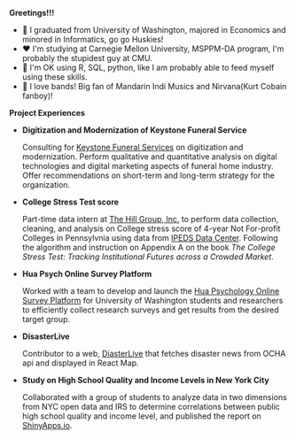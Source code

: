 
**Greetings!!!**

- 💜 I graduated from University of Washington, majored in Economics and minored in Informatics, go go Huskies!
- ❤ I'm studying at Carnegie Mellon University, MSPPM-DA program, I'm probably the stupidest guy at CMU.
- 🤔 I'm OK using R, SQL, python, like I am probably able to feed myself using these skills.
- 🎸 I love bands! Big fan of Mandarin Indi Musics and Nirvana(Kurt Cobain fanboy)!


**Project Experiences**

- **Digitization and Modernization of Keystone Funeral Service**

  Consulting for [Keystone Funeral Services](https://keystonefuneralservice.com/) on digitization and modernization. Perform qualitative and quantitative analysis on digital technologies and digital marketing aspects of funeral home industry. Offer recommendations on short-term and long-term strategy for the organization.

- **College Stress Test score**
  
  Part-time data intern at [The Hill Group, Inc.](https://hillgroupinc.com/) to perform data collection, cleaning, and analysis on College stress score of 4-year Not For-profit Colleges in Pennsylvnia using data from [IPEDS Data Center](https://nces.ed.gov/ipeds/use-the-data). Following the algorithm and instruction on Appendix A on the book *The College Stress Test: Tracking Institutional Futures across a Crowded Market*.

- **Hua Psych Online Survey Platform**

  Worked with a team to develop and launch the [Hua Psychology Online Survey Platform](https://hua-psych-survey-platform.web.app/) for University of Washington students and researchers to efficiently collect research surveys and get results from the desired target group.

- **DisasterLive**  

  Contributor to a web, [DiasterLive](https://disaster-live-d36d1.web.app/) that fetches disaster news from OCHA api and displayed in React Map.  

- **Study on High School Quality and Income Levels in New York City**  

  Collaborated with a group of students to analyze data in two dimensions from NYC open data and IRS to determine correlations between public high school quality and income level, and published the report on [ShinyApps.io](https://nelsony415.shinyapps.io/NYC_education_income_analysis/).
  
